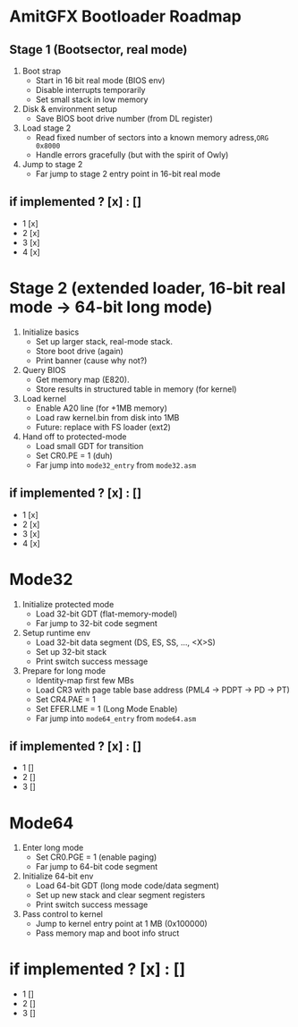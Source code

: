 # AmitGFX Bootloader Roadmap

## Stage 1 (Bootsector, real mode)
1) Boot strap
    - Start in 16 bit real mode (BIOS env)
    - Disable interrupts temporarily
    - Set small stack in low memory
2) Disk & environment setup
    - Save BIOS boot drive number (from DL register)
3) Load stage 2
    - Read fixed number of sectors into a known memory adress,`ORG 0x8000`
    - Handle errors gracefully (but with the spirit of Owly)
4) Jump to stage 2
    - Far jump to stage 2 entry point in 16-bit real mode

## if implemented ? [x] : []
- 1 [x]
- 2 [x]
- 3 [x]
- 4 [x]

# Stage 2 (extended loader, 16-bit real mode → 64-bit long mode)
1) Initialize basics
    - Set up larger stack, real-mode stack.
    - Store boot drive (again)
    - Print banner (cause why not?)
2) Query BIOS
    - Get memory map (E820).
    - Store results in structured table in memory (for kernel)
3) Load kernel
    - Enable A20 line (for +1MB memory)
    - Load raw kernel.bin from disk into 1MB
    - Future: replace with FS loader (ext2)
4) Hand off to protected-mode
    - Load small GDT for transition
    - Set CR0.PE = 1 (duh)
    - Far jump into `mode32_entry` from `mode32.asm`

## if implemented ? [x] : []
- 1 [x]
- 2 [x]
- 3 [x]
- 4 [x]

# Mode32
1) Initialize protected mode
    - Load 32-bit GDT (flat-memory-model)
    - Far jump to 32-bit code segment
2) Setup runtime env
    - Load 32-bit data segment (DS, ES, SS, ..., \<X>S)
    - Set up 32-bit stack
    - Print switch success message
3) Prepare for long mode
    - Identity-map first few MBs 
    - Load CR3 with page table base address (PML4 → PDPT → PD → PT)
    - Set CR4.PAE = 1
    - Set EFER.LME = 1 (Long Mode Enable)
    - Far jump into `mode64_entry` from `mode64.asm`
## if implemented ? [x] : []
- 1 []
- 2 []
- 3 []
# Mode64
1) Enter long mode
    - Set CR0.PGE = 1 (enable paging)
    - Far jump to 64-bit code segment
2) Initialize 64-bit env
    - Load 64-bit GDT (long mode code/data segment)
    - Set up new stack and clear segment registers
    - Print switch success message
3) Pass control to kernel
    - Jump to kernel entry point at 1 MB (0x100000)
    - Pass memory map and boot info struct

# if implemented ? [x] : []
- 1 []
- 2 []
- 3 []